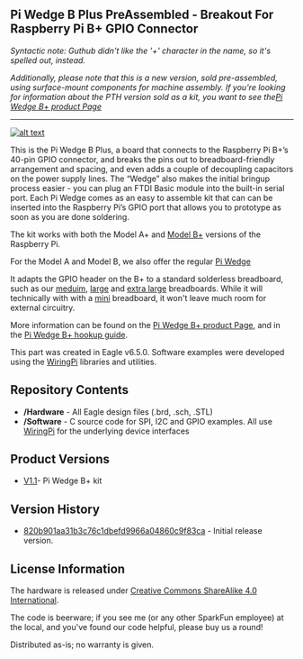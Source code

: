 Pi Wedge B Plus PreAssembled - Breakout For Raspberry Pi B+ GPIO Connector
----------------------------

_Syntactic note: Guthub didn't like the '+' character in the name, so it's spelled out, instead._ 

_Additionally, please note that this is a new version, sold pre-assembled, using surface-mount components for machine assembly.  If you're looking for information about the PTH version sold as a kit, you want to see the[Pi Wedge B+ product Page](https://www.sparkfun.com/products/12994)_

----------------------------

[![alt text](https://cdn.sparkfun.com/assets/learn_tutorials/3/2/5/13091-Action.jpg)](https://cdn.sparkfun.com/assets/learn_tutorials/3/2/5/13091-Action.jpg)

This is the Pi Wedge B Plus, a board that connects to the Raspberry Pi B+’s 40-pin GPIO connector, and breaks the pins out to breadboard-friendly arrangement and spacing, and even adds a couple of decoupling capacitors on the power supply lines. The “Wedge” also makes the initial bringup process easier - you can plug an FTDI Basic module into the built-in serial port. Each Pi Wedge comes as an easy to assemble kit that can can be inserted into the Raspberry Pi’s GPIO port that allows you to prototype as soon as you are done soldering.

The kit works with both the Model A+ and [Model B+](https://www.sparkfun.com/products/11546) versions of the Raspberry Pi.

For the Model A and Model B, we also offer the regular [Pi Wedge](https://www.sparkfun.com/products/12652) 

It adapts the GPIO header on the B+ to a standard solderless breadboard, such as our [meduim](https://www.sparkfun.com/products/12002), [large](https://www.sparkfun.com/products/112) and [extra large](https://www.sparkfun.com/products/12614) breadboards.  While it will technically with with a [mini](https://www.sparkfun.com/products/12043) breadboard, it won't leave much room for external circuitry.

More information can be found on the [Pi Wedge B+ product Page](https://www.sparkfun.com/products/12994), and in the [Pi Wedge B+ hookup guide](https://learn.sparkfun.com/tutorials/pi-wedge-b-hookup-guide).

This part was created in Eagle v6.5.0.  Software examples were developed using the [WiringPi](wiringpi.com) libraries and utilities.

Repository Contents
-------------------

* **/Hardware** - All Eagle design files (.brd, .sch, .STL)
* **/Software** - C source code for SPI, I2C and GPIO examples.  All use [WiringPi](wiringpi.com) for the underlying device interfaces

Product Versions
----------------
* [V1.1](https://www.sparkfun.com/products/12994)- Pi Wedge B+ kit

Version History
---------------

* [820b901aa31b3c76c1dbefd9966a04860c9f83ca](https://github.com/sparkfun/Pi_Wedge_B_Plus/commit/820b901aa31b3c76c1dbefd9966a04860c9f83ca) - Initial release version.


License Information
-------------------
The hardware is released under [Creative Commons ShareAlike 4.0 International](https://creativecommons.org/licenses/by-sa/4.0/).

The code is beerware; if you see me (or any other SparkFun employee) at the local, and you've found our code helpful, please buy us a round!

Distributed as-is; no warranty is given.